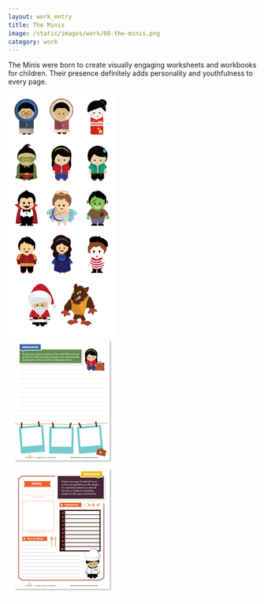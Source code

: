 ```yaml
---
layout: work_entry
title: The Minis
image: /static/images/work/08-the-minis.png
category: work
---
```


The Minis were born to create visually engaging worksheets and workbooks for children. Their presence definitely adds personality and youthfulness to every page.

![placeholder](/static/images/work/the-minis/the-minis.png "")
